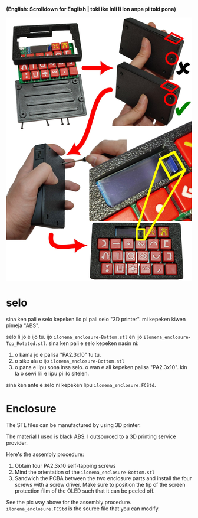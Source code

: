 **(English: Scrolldown for English | toki ike Inli li lon anpa pi toki pona)**

![nasin wan pi selo](../docs-assets/enclosure.jpg)

# selo

sina ken pali e selo kepeken ilo pi pali selo "3D printer". mi kepeken kiwen pimeja "ABS".

selo li jo e ijo tu. ijo `ilonena_enclosure-Bottom.stl` en ijo `ilonena_enclosure-Top_Rotated.stl`. sina ken pali e selo kepeken nasin ni:

1. o kama jo e palisa "PA2.3x10" tu tu.
2. o sike ala e ijo `ilonena_enclosure-Bottom.stl`
3. o pana e lipu sona insa selo. o wan e ali kepeken palisa "PA2.3x10". kin la o sewi lili e lipu pi ilo sitelen.

sina ken ante e selo ni kepeken lipu `ilonena_enclosure.FCStd`.

# Enclosure

The STL files can be manufactured by using 3D printer.

The material I used is black ABS. I outsourced to a 3D printing service provider.

Here's the assembly procedure:

1. Obtain four PA2.3x10 self-tapping screws
2. Mind the orientation of the `ilonena_enclosure-Bottom.stl`
3. Sandwich the PCBA between the two enclosure parts and install the four screws with a screw driver. Make sure to position the tip of the screen protection film of the OLED such that it can be peeled off.

See the pic way above for the assembly procedure. `ilonena_enclosure.FCStd` is the source file that you can modify.
